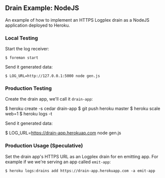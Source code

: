 ## Drain Example: NodeJS

An example of how to implement an HTTPS Logplex drain as a NodeJS application deployed to Heroku.


### Local Testing

Start the log receiver:

    $ foreman start

Send it generated data:

    $ LOG_URL=http://127.0.0.1:5000 node gen.js


### Production Testing

Create the drain app, we'll call it `drain-app`:

   $ heroku create -s cedar drain-app
   $ git push heroku master
   $ heroku scale web=1
   $ heroku logs -t

Send it generated data:

   $ LOG_URL=https://drain-app.herokuap.com node gen.js


### Production Usage (Speculative)

Set the drain app's HTTPS URL as an Logplex drain for en emitting app. For example if we we're serving an app called `emit-app`:

    $ heroku logs:drains add https://drain-app.herokuapp.com -a emit-app
